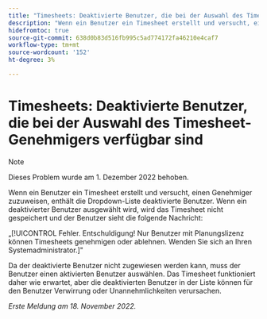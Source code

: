 ```yaml
---
title: "Timesheets: Deaktivierte Benutzer, die bei der Auswahl des Timesheet-Genehmigers verfügbar sind"
description: "Wenn ein Benutzer ein Timesheet erstellt und versucht, einen Genehmiger zuzuweisen, enthält die Dropdown-Liste deaktivierte Benutzer. Wenn ein deaktivierter Benutzer ausgewählt ist, wird das Timesheet nicht gespeichert und der Benutzer wird eine Fehlermeldung angezeigt."
hidefromtoc: true
source-git-commit: 638d0b83d516fb995c5ad774172fa46210e4caf7
workflow-type: tm+mt
source-wordcount: '152'
ht-degree: 3%

---
```



# Timesheets: Deaktivierte Benutzer, die bei der Auswahl des Timesheet-Genehmigers verfügbar sind

>[!NOTE]
>
>Dieses Problem wurde am 1. Dezember 2022 behoben.

Wenn ein Benutzer ein Timesheet erstellt und versucht, einen Genehmiger zuzuweisen, enthält die Dropdown-Liste deaktivierte Benutzer. Wenn ein deaktivierter Benutzer ausgewählt wird, wird das Timesheet nicht gespeichert und der Benutzer sieht die folgende Nachricht:

„[!UICONTROL Fehler. Entschuldigung! Nur Benutzer mit Planungslizenz können Timesheets genehmigen oder ablehnen. Wenden Sie sich an Ihren Systemadministrator.]&quot;

Da der deaktivierte Benutzer nicht zugewiesen werden kann, muss der Benutzer einen aktivierten Benutzer auswählen. Das Timesheet funktioniert daher wie erwartet, aber die deaktivierten Benutzer in der Liste können für den Benutzer Verwirrung oder Unannehmlichkeiten verursachen.

_Erste Meldung am 18. November 2022._


